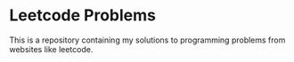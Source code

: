 # Leetcode Problems

This is a repository containing my solutions to programming problems from websites like leetcode. 

